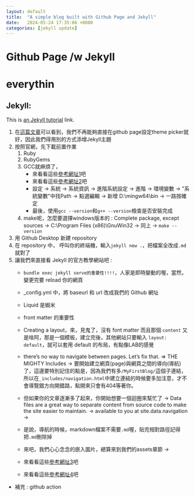 ```yaml
---
layout: default
title:  "A simple blog built with Github Page and Jekyll"
date:   2024-05-24 17:35:06 +0800
categories: [jekyll update]
---
```


Github Page /w Jekyll
===
# everythin


## Jekyll:
This is [an Jekyll tutorial](https://docs.github.com/en/pages/setting-up-a-github-pages-site-with-jekyll/adding-a-theme-to-your-github-pages-site-using-jekyll "DMC") link.


1. 在[這篇文章](https://github.blog/changelog/2022-08-22-github-pages-deprecating-the-theme-picker/)可以看到，我們不再能夠直接在github page設定theme picker就好，因此我們得用別的方式添增Jekyll主題
2. 按照官網，先下載前置作業
    1. Ruby
    2. RubyGems
    3. GCC就麻煩了，
        * 來看看這些[參考網址1](https://hackmd.io/@ShawnNTU-CS/HJj4EfGhp?utm_source=preview-mode&utm_medium=rec)吧
        * 來看看這些[參考網址2](https://sites.google.com/site/mycprogrammingbook/bu-chong-cai-liao/gccanzhuang)吧
        * 設定 -> 系統 -> 系統資訊 -> 進階系統設定 -> 進階 -> 環境變數 -> "系統變數"中找Path -> 點選編輯 -> 新增 D:\mingw64\bin -> 一路按確定
        * 最後，使用`gcc --version`和`g++ --version`檢查是否安裝完成
    4. make呢，怎麼要選擇windows版本的 : Complete package, except sources -> C:\Program Files (x86)\GnuWin32 -> 同上 -> `make --version`
3. 用 Github Desktop 新建 repository
4. 在 repository 中， 呼叫你的終端機，輸入`jekyll new .`，把檔案全改成`.md`就對了
5. 讓我們來直接看 Jekyll 的官方教學網站吧 :
    * `bundle exec jekyll serve的重要性!!!!`，人家是即時變動的喔，當然，變更完要 reload 你的網頁
    * _config.yml 中，將 baseurl 和 url 改成我們的 Github 網址
    * Liquid 是蝦米
    * front matter 的重要性 
    * Creating a layout，來，見鬼了，沒有 font matter 而且那個 `content` 又是啥阿，那是一個模板，建立完後，其他網站只要輸入 `layout: default`，就可以套用 default 的布局，有點像LAB的感覺
    * there’s no way to navigate between pages. Let’s fix that. => THE MIGHTY Includes -> 要開始建立網頁(page)與網頁之間的導向(導航)了，這邊要特別記住的點是，因為我們有多`/MyFirstBlog/`這個子連結，所以在`_includes/navigation.html`中建立連結的時候要多加注意，才不會導覽錯方向開錯路，點開來只會有404等著你。
    * 但如果你的文章逐漸多了起來，你開始想要一個迴圈來幫忙了 -> Data files are a great way to separate content from source code to make the site easier to maintain. -> available to you at site.data.navigation -> 
    * 是說，導航的時候，markdown檔案不需要`.md`喔，貼完相對路徑記得把`.md`刪除掉
    * 來吧，我們心心念念的嵌入圖片，總算來到我們的assets章節 -> 

    * 來看看這些[參考網址3](https://gist.github.com/abearxiong/8ae3caa6728e26565fec4a146344a065)吧
    * 來看看這些[參考網址4](https://jekyllrb.com/docs/step-by-step/01-setup/)吧

    


* 補充 : github action





